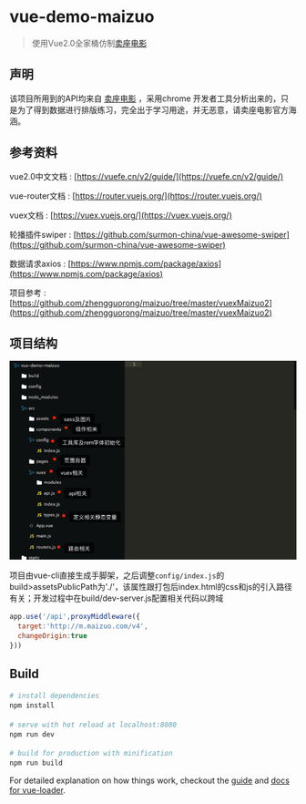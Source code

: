 # vue-demo-maizuo

> 使用Vue2.0全家桶仿制[卖座电影](http://m.maizuo.com/v4/?co=maizuo)

## 声明

该项目所用到的API均来自 [卖座电影](http://m.maizuo.com/v4/?co=maizuo) ，采用chrome 开发者工具分析出来的，只是为了得到数据进行排版练习，完全出于学习用途，并无恶意，请卖座电影官方海涵。

## 参考资料

vue2.0中文文档 : [https://vuefe.cn/v2/guide/](https://vuefe.cn/v2/guide/)

vue-router文档 : [https://router.vuejs.org/](https://router.vuejs.org/)

vuex文档 : [https://vuex.vuejs.org/](https://vuex.vuejs.org/)

轮播插件swiper : [https://github.com/surmon-china/vue-awesome-swiper](https://github.com/surmon-china/vue-awesome-swiper)

数据请求axios : [https://www.npmjs.com/package/axios](https://www.npmjs.com/package/axios)

项目参考 : [https://github.com/zhengguorong/maizuo/tree/master/vuexMaizuo2](https://github.com/zhengguorong/maizuo/tree/master/vuexMaizuo2)

## 项目结构

![项目结构](readme_img/1.png)

​	项目由vue-cli直接生成手脚架，之后调整`config/index.js`的build>assetsPublicPath为'./'，该属性跟打包后index.html的css和js的引入路径有关；开发过程中在build/dev-server.js配置相关代码以跨域

```javascript
app.use('/api',proxyMiddleware({
  target:'http://m.maizuo.com/v4',
  changeOrigin:true
}))
```



## Build 

``` bash
# install dependencies
npm install

# serve with hot reload at localhost:8080
npm run dev

# build for production with minification
npm run build
```

For detailed explanation on how things work, checkout the [guide](http://vuejs-templates.github.io/webpack/) and [docs for vue-loader](http://vuejs.github.io/vue-loader).
